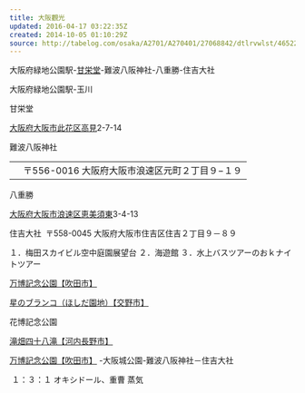 ```yaml
---
title: 大阪觀光
updated: 2016-04-17 03:22:35Z
created: 2014-10-05 01:10:29Z
source: http://tabelog.com/osaka/A2701/A270401/27068842/dtlrvwlst/4652236/
---
```


大阪府緑地公園駅-[甘栄堂](http://tabelog.com/osaka/A2701/A270401/27068842/)-難波八阪神社-八重勝-住吉大社

大阪府緑地公園駅-玉川

甘栄堂

[大阪府](http://tabelog.com/osaka/)[大阪市此花区](http://tabelog.com/osaka/C27104/rstLst/)[高見](http://tabelog.com/osaka/C27104/C79422/rstLst/)2-7-14

難波八阪神社

|     |     |
| --- | --- |
|     | 〒556-0016 大阪府大阪市浪速区元町２丁目９−１９ |

八重勝

[大阪府](http://tabelog.com/osaka/)[大阪市浪速区](http://tabelog.com/osaka/C27111/rstLst/)[恵美須東](http://tabelog.com/osaka/C27111/C79531/rstLst/)3-4-13

住吉大社
 〒558-0045 大阪府大阪市住吉区住吉２丁目９－８９

１．梅田スカイビル空中庭園展望台
２．海遊館
３．水上バスツアーのおｋナイトツアー

[万博記念公園【吹田市】](https://www.expo70-park.jp/)

[星のブランコ（ほしだ園地）【交野市】](https://o-wonderforest.com/hoshida/)

花博記念公園

[滝畑四十八滝【河内長野市】](https://kankou-kawachinagano.jp/scene/shijyuhataki/index.html)

[万博記念公園【吹田市】](https://osaka-info.jp/spot/expo-70-commemorative-park/) -大阪城公園-難波八阪神社－住吉大社

 １：３：１
オキシドール、重曹
蒸気